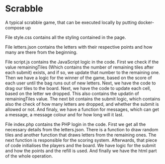 # Scrabble

A typical scrabble game, that can be executed locally by putting docker-compose up

File style.css contains all the styling contained in the page.

File letters.json contains the letters with their respective points and how many are there from the beginning.

File script.js contains the JavaScript logic in the code.
First we check if the value remainingTiles (Which contains the number of remaining tiles after each submit) exists, and if so, we update that number to the remaining one. 
Then we have a logic for the winner of the game, based on the score of each user until the bag runs out of new letters.
Next, we have the code to drag our tiles to the board.
Next, we have the code to update each cell, based on the letter we dropped. This also contains the updatin of remainingTiles value.
The next bit contains the submit logic, which contains also the check of how many letters are dropped, and whether the submit is allowed or not.
And finaly, we have a function for messages, which can get a message, a message colour and for how long will it last.

File index.php contains the PHP login in the code.
First we get all the necessary details from the letters.json.
There is a function to draw random tiles and another function that draws letters from the remaining ones.
The next function is responsible for the scoring system.
Afterwards, that piece of code initialises the players and the board.
We have logic for the submit and how the points and the refill is used.
And finally we have the html part of the whole operation.